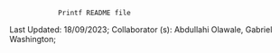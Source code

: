 				Printf README file


Last Updated: 18/09/2023;
Collaborator (s): Abdullahi Olawale, Gabriel Washington;


